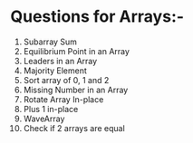 # Questions for Arrays:-
1) Subarray Sum
2) Equilibrium Point in an Array
3) Leaders in an Array
4) Majority Element
5) Sort array of 0, 1 and 2
6) Missing Number in an Array
7) Rotate Array In-place
8) Plus 1 in-place
9) WaveArray
10) Check if 2 arrays are equal
